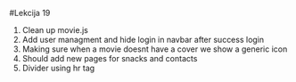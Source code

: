 #Lekcija 19

1. Clean up movie.js
2. Add user managment and hide login in navbar after success login
3. Making sure when a movie doesnt have a cover we show a generic icon
4. Should add new pages for snacks and contacts
5. Divider using hr tag